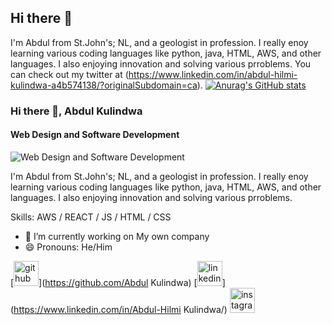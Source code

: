 ## Hi there 👋
I'm Abdul from St.John's; NL, and a geologist in profession. I really enoy learning various coding languages like python, java, HTML, AWS, and other languages. I also enjoying innovation and solving various prroblems. You can check out my twitter at (https://www.linkedin.com/in/abdul-hilmi-kulindwa-a4b574138/?originalSubdomain=ca).
[![Anurag's GitHub stats](https://github-readme-stats.vercel.app/api?username=AbdulKulindwa)](https://github.com/anuraghazra/github-readme-stats)

### Hi there 👋, Abdul Kulindwa
#### Web Design and Software Development
![Web Design and Software Development](https://media.licdn.com/dms/image/v2/C5616AQGrL7hDNpiwIg/profile-displaybackgroundimage-shrink_350_1400/profile-displaybackgroundimage-shrink_350_1400/0/1620348539082?e=1758758400&v=beta&t=Hp6yKJZCNVRjwiuVwjn39FF84iKx8l1BXl5Kg2_Bbh0)

I'm Abdul from St.John's; NL, and a geologist in profession. I really enoy learning various coding languages like python, java, HTML, AWS, and other languages. I also enjoying innovation and solving various prroblems.

Skills: AWS / REACT / JS / HTML / CSS

- 🔭 I’m currently working on My own company 
- 😄 Pronouns: He/Him 


[<img src='https://cdn.jsdelivr.net/npm/simple-icons@3.0.1/icons/github.svg' alt='github' height='40'>](https://github.com/Abdul Kulindwa)  [<img src='https://cdn.jsdelivr.net/npm/simple-icons@3.0.1/icons/linkedin.svg' alt='linkedin' height='40'>](https://www.linkedin.com/in/Abdul-Hilmi Kulindwa/)  [<img src='https://cdn.jsdelivr.net/npm/simple-icons@3.0.1/icons/instagram.svg' alt='instagram' height='40'>](https://www.instagram.com/Abdulhilm215/)  

